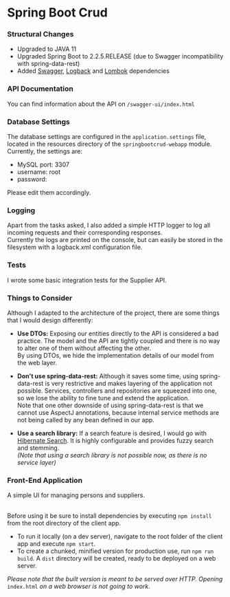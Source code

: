 # Spring Boot Crud

### Structural Changes
* Upgraded to JAVA 11
* Upgraded Spring Boot to 2.2.5.RELEASE (due to Swagger incompatibility with spring-data-rest)
* Added [Swagger](https://swagger.io/), [Logback](http://logback.qos.ch/) and [Lombok](https://projectlombok.org/) dependencies

### API Documentation
You can find information about the API on 
`/swagger-ui/index.html`

### Database Settings
The database settings are configured in the `application.settings` file, located in the resources directory of the 
`springbootcrud-webapp` module. <br>
Currently, the settings are:
* MySQL port: 3307
* username: root
* password: <no-password>

Please edit them accordingly.

### Logging
Apart from the tasks asked, I also added a simple HTTP logger to log all incoming requests and their corresponding
responses.<br>
Currently the logs are printed on the console, but can easily be stored in the filesystem with a logback.xml configuration
file.

### Tests
I wrote some basic integration tests for the Supplier API.

### Things to Consider
Although I adapted to the architecture of the project, there are some things that I would design differently:<br>
* __Use DTOs:__ Exposing our entities directly to the API is considered a bad practice. The model and the API are 
tightly coupled and there is no way to alter one of them without affecting the other.<br>
By using DTOs, we hide the implementation details of our model from the web layer.

* __Don't use spring-data-rest:__ Although it saves some time, using spring-data-rest is very restrictive and makes layering of the application not possible. 
Services, controllers and repositories are squeezed into one, so we lose the ability to fine tune and extend the application.<br>
Note that one other downside of using spring-data-rest is that we cannot use AspectJ annotations, because internal service methods are not
being called by any bean defined in our app. 

* __Use a search library:__ If a search feature is desired, I would go with [Hibernate Search](https://hibernate.org/search/). 
It is highly configurable and provides fuzzy search and stemming.<br>
_(Note that using a search library is not possible now, as there is no service layer)_


### Front-End Application

A simple UI for managing persons and suppliers.<br><br>

Before using it be sure to install dependencies by executing `npm install` from the root directory
of the client app.<br>
* To run it locally (on a dev server), navigate to the root folder of the client app and execute `npm start`.<br>
* To create a chunked, minified version for production use, run `npm run build`. A `dist` directory will be created, ready 
to be deployed on a web server.<br>

_Please note that the built version is meant to be served over HTTP. Opening_ `index.html` _on a
web browser is not going to work_.
